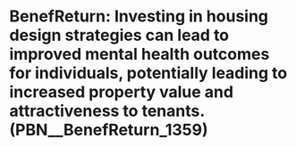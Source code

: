 # BenefReturn: __Investing in housing design strategies can lead to improved mental health outcomes for individuals, potentially leading to increased property value and attractiveness to tenants.__ (PBN__BenefReturn_1359)


